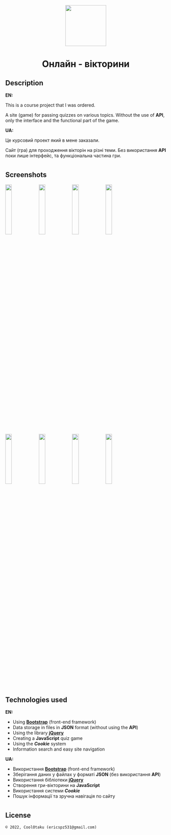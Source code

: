 <p align="center"><img height="128" src="assets/img/logo.jpg"/></p>
<h1 align="center">Онлайн - вікторини</h1>

## Description
<b>EN:</b>

This is a course project that I was ordered.

A site (game) for passing quizzes on various topics. Without the use of **API**, only the interface and the functional part of the game.

<b>UA:</b>

Це курсовий проект який в мене заказали.

Сайт (гра) для проходження вікторін на різні теми. Без використання **API** поки лише інтерфейс, та функціональна частина гри.

#
## Screenshots
<p>
  <img src="screens/s1.png" height="20%"/>
  <img src="screens/s2.png" height="20%"/>
  <img src="screens/s3.png" height="20%"/>
  <img src="screens/s4.png" height="20%"/>
  <img src="screens/sm1.png" height="20%"/>
  <img src="screens/sm2.png" height="20%"/>
  <img src="screens/sm3.png" height="20%"/>
  <img src="screens/sm4.png" height="20%"/>
</p>

#
## Technologies used
<b>EN:</b>
- Using [**Bootstrap**](https://getbootstrap.com) (front-end framework)
- Data storage in files in **JSON** format (without using the **API**)
- Using the library [**jQuery**](https://jquery.com)
- Creating a **JavaScript** quiz game
- Using the ***Cookie*** system
- Information search and easy site navigation

<b>UA:</b>
- Використання [**Bootstrap**](https://getbootstrap.com) (front-end framework)
- Зберігання даних у файлах у форматі **JSON** (без використання **API**)
- Використання бібліотеки [**jQuery**](https://jquery.com)
- Створення гри-вікторини на **JavaScript**
- Використання системи ***Cookie***
- Пошук інформації та зручна навігація по сайту

#
## License
```
© 2022, CoolOtaku (ericspz531@gmail.com)
```
